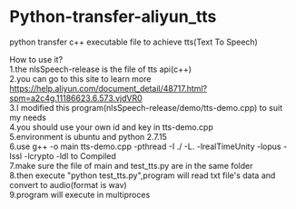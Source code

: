 # Python-transfer-aliyun_tts
python transfer c++ executable file to achieve tts(Text To Speech)

How to use it?<br>
1.the nlsSpeech-release is the file of tts api(c++)<br>
2.you can go to this site to learn more https://help.aliyun.com/document_detail/48717.html?spm=a2c4g.11186623.6.573.vjdVR0<br>
3.I modified this program(nlsSpeech-release/demo/tts-demo.cpp) to suit my needs<br>
4.you should use your own id and key in tts-demo.cpp<br>
5.environment is ubuntu and python 2.7.15<br>
6.use g++ -o main tts-demo.cpp -pthread -I ./ -L. -lrealTimeUnity -lopus -lssl -lcrypto -ldl to Compiled<br>
7.make sure the file of main and test_tts.py are in the same folder<br>
8.then execute "python test_tts.py",program will read txt file's data and convert to audio(format is wav)<br>
9.program will execute in multiproces<br>